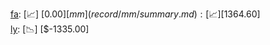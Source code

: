 [fa](record/fa/summary.md): [📈] [$0.00]  
[mm](record/mm/summary.md): [📈] [$1364.60]  
[ly](record/ly/summary.md): [📉] [$-1335.00]  

